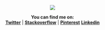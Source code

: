 
<p align="center">
  <img src="https://media.giphy.com/media/dbtDDSvWErdf2/giphy.gif">
</p>

<p align="center">
  <b>You can find me on:</b><br>
  <b><a href="https://twitter.com/cesards">Twitter</a></b> |
  <b><a href="https://stackoverflow.com/users/689723/cesards">Stackoverflow</a></b> |
  <b><a href="https://www.pinterest.com/cesards_/boards">Pinterest</a></b>
  <b><a href="https://www.linkedin.com/in/cesards">Linkedin</a></b>
  <br><br>
</p>



